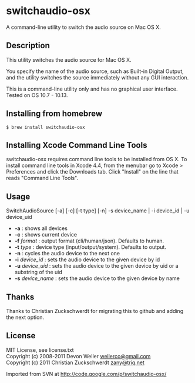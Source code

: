 switchaudio-osx
===============

A command-line utility to switch the audio source on Mac OS X.

Description
-----------

This utility switches the audio source for Mac OS X.

You specify the name of the audio source, such as Built-in Digital Output, and the utility switches the source immediately without any GUI interaction.

This is a command-line utility only and has no graphical user interface.  Tested on OS 10.7 - 10.13.

Installing from homebrew
------------------------
```
$ brew install switchaudio-osx
```

Installing Xcode Command Line Tools
-----------------------------------
switchaudio-osx requires command line tools to be installed from OS X. To install command line tools in Xcode 4.4, from the menubar go to Xcode > Preferences and click the Downloads tab. Click "Install" on the line that reads "Command Line Tools". 

Usage
-----

SwitchAudioSource [-a] [-c] [-t type] [-n] -s device\_name | -i device\_id | -u device\_uid 

 - **-a**               : shows all devices
 - **-c**               : shows current device
 - **-f** _format_      : output format (cli/human/json). Defaults to human.
 - **-t** _type_        : device type (input/output/system).  Defaults to output.
 - **-n**               : cycles the audio device to the next one
 - **-i** _device_id_   : sets the audio device to the given device by id
 - **-u** _device_uid_   : sets the audio device to the given device by uid or a substring of the uid
 - **-s** _device_name_ : sets the audio device to the given device by name


Thanks
-------

Thanks to Christian Zuckschwerdt for migrating this to github and adding the next option.

License
-------

MIT License, see license.txt  
Copyright (c) 2008-2011 Devon Weller <wellerco@gmail.com>  
Copyright (c) 2011 Christian Zuckschwerdt <zany@triq.net>

Imported from SVN at http://code.google.com/p/switchaudio-osx/
